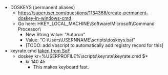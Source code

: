 * DOSKEYS (permanent aliases)  
  * https://superuser.com/questions/1134368/create-permanent-doskey-in-windows-cmd
  * Go here: HKEY_LOCAL_MACHINE\Software\Microsoft\Command Processor\
    * New String Value: "Autorun"
    * Value: "C:\Users\USERNNAME\scripts\doskeys.bat"
	* [TODO: add vbscript to automatically add registry record for this]
* keyrate.cmd [taken from SoF](http://stackoverflow.com/a/11056655)
  * doskey kr=%USERPROFILE%\scripts\keyrate\keyrate.cmd $*
    * kr 140 45
	  * This makes keyboard fast.